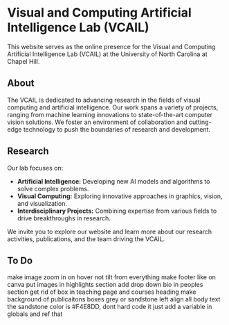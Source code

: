 # Visual and Computing Artificial Intelligence Lab (VCAIL)

This website serves as the online presence for the Visual and Computing Artificial Intelligence Lab (VCAIL) at the University of North Carolina at Chapel Hill.

## About

The VCAIL is dedicated to advancing research in the fields of visual computing and artificial intelligence. Our work spans a variety of projects, ranging from machine learning innovations to state-of-the-art computer vision solutions. We foster an environment of collaboration and cutting-edge technology to push the boundaries of research and development.

## Research

Our lab focuses on:
- **Artificial Intelligence:** Developing new AI models and algorithms to solve complex problems.
- **Visual Computing:** Exploring innovative approaches in graphics, vision, and visualization.
- **Interdisciplinary Projects:** Combining expertise from various fields to drive breakthroughs in research.

We invite you to explore our website and learn more about our research activities, publications, and the team driving the VCAIL.

## To Do
make image zoom in on hover not tilt from everything
make footer like on canva
put images in highlights section
add drop down bio in peoples section
get rid of box in teaching page and courses heading
make background of publicaitons boxes grey or sandstone
left align all body text
the sandstone color is #F4E8DD, dont hard code it just add a variable in globals and ref that